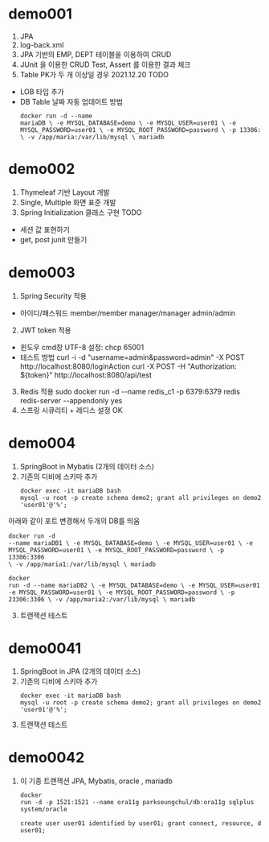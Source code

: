 # demo001
1. JPA
2. log-back.xml
3. JPA 기반의 EMP, DEPT 테이블을 이용하여 CRUD
4. JUnit 을 이용한 CRUD Test, Assert 를 이용한 결과 체크
5. Table PK가 두 개 이상일 경우 2021.12.20
TODO
- LOB 타입 추가
- DB Table 날짜 자동 업데이트 방법
<code><pre>docker run -d --name mariaDB \\
  -e MYSQL_DATABASE=demo \\
  -e MYSQL_USER=user01 \\
  -e MYSQL_PASSWORD=user01 \\
  -e MYSQL_ROOT_PASSWORD=password \\
  -p 13306:3306 \\
  -v /app/maria:/var/lib/mysql \\
  mariadb</pre></code>
  
# demo002
1. Thymeleaf 기반  Layout 개발
2. Single, Multiple 화면 표준 개발
3. Spring Initialization 클래스 구현
TODO
- 세션 값 표현하기
- get, post junit 만들기 

# demo003
1. Spring Security 적용
- 아이디/패스워드
  member/member
  manager/manager
  admin/admin
2. JWT token 적용
- 윈도우 cmd창 UTF-8 설정: chcp 65001
- 테스트 방법
  curl -i -d "username=admin&password=admin" -X POST http://localhost:8080/loginAction
  curl -X POST -H "Authorization: ${token}" http://localhost:8080/api/test
3. Redis 적용 
   sudo docker run -d --name redis_c1 -p 6379:6379 redis redis-server --appendonly yes
4. 스프링 시큐리티  + 레디스 설정 OK

# demo004 
1. SpringBoot in Mybatis (2개의 데이터 소스)
2. 기존의 디비에 스키마 추가
<code><pre>docker exec -it mariaDB bash
mysql -u root -p 
create schema demo2;
grant all privileges on demo2.* to 'user01'@'%';</pre></code>

아래와 같이 포트 변경해서 두개의 DB를 띄움 
<code><pre>docker run -d --name mariaDB1 \\
-e MYSQL_DATABASE=demo \\
-e MYSQL_USER=user01 \\
-e MYSQL_PASSWORD=user01 \\
-e MYSQL_ROOT_PASSWORD=password \\
-p 13306:3306 \\
-v /app/maria1:/var/lib/mysql \\
mariadb</pre></code>
<code><pre>docker run -d --name mariaDB2 \\
-e MYSQL_DATABASE=demo \\
-e MYSQL_USER=user01 \\
-e MYSQL_PASSWORD=user01 \\
-e MYSQL_ROOT_PASSWORD=password \\
-p 23306:3306 \\
-v /app/maria2:/var/lib/mysql \\
mariadb</pre></code>



3. 트랜잭션 테스트

# demo0041 
1. SpringBoot in JPA (2개의 데이터 소스)
2. 기존의 디비에 스키마 추가
   <code><pre>docker exec -it mariaDB bash
   mysql -u root -p
   create schema demo2;
   grant all privileges on demo2.* to 'user01'@'%';</pre></code>
3. 트랜잭션 테스트

# demo0042 
1. 이 기종 트랜잭션 JPA, Mybatis, oracle , mariadb
<code><pre>docker run -d -p 1521:1521 --name ora11g parkseungchul/db:ora11g
sqlplus system/oracle   
create user user01 identified  by user01;
grant connect, resource, dba to user01;</pre></code>
